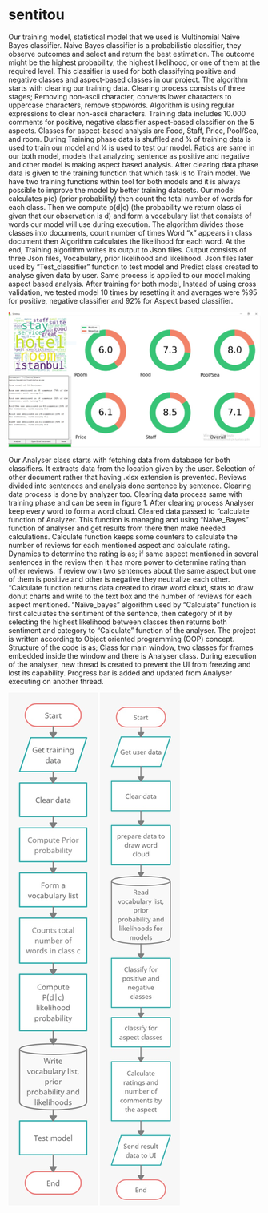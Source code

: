 # sentitou
Our training model, statistical model that we used is Multinomial Naive Bayes classifier. Naive Bayes classifier is a probabilistic classifier, they observe outcomes and select and return the best estimation. The outcome might be the highest probability, the highest likelihood, or one of them at the required level. This classifier is used for both classifying positive and negative classes and aspect-based classes in our project.
The algorithm starts with clearing our training data. Clearing process consists of three stages; Removing non-ascii character, converts lower characters to uppercase characters, remove stopwords. Algorithm is using regular expressions to clear non-ascii characters.
Training data includes 10.000 comments for positive, negative classifier aspect-based classifier on the 5 aspects. Classes for aspect-based analysis are Food, Staff, Price, Pool/Sea, and room. During Training phase data is shuffled and   ¾  of training data is used to train our model and ¼ is used to test our model. Ratios are same in our both model, models that analyzing sentence as positive and negative and other model is making aspect based analysis. After clearing data phase data is given to the training function that which task is to Train model. We have two training functions within tool for both models and it is always possible to improve the model by better training datasets. 
Our model calculates p(c) (prior probability) then count the total number of words for each class. Then we compute p(d|c) (the probability we return class ci given that our observation is d) and form a vocabulary list that consists of words our model will use during execution.  The algorithm divides those classes into documents, count number of times Word “x” appears in class document then Algorithm calculates the likelihood for each word.  At the end, Training algorithm writes its output to Json files.  Output consists of three Json files, Vocabulary, prior likelihood and likelihood. Json files later used by “Test_classifier” function to test model and Predict class created to analyse given data by user. Same process is applied to our model making aspect based analysis.
After training for both model, Instead of using cross validation, we tested model 10 times by resetting it and averages were %95 for positive, negative classifier and 92% for Aspect based classifier.





![alt text](https://github.com/AhmetNSHN/sentitou/blob/master/UI.jpeg)





Our Analyser class starts with fetching data from database for both classifiers. It extracts data from the location given by the user. Selection of other document rather that having .xlsx extension is prevented. Reviews divided into sentences and analysis done sentence by sentence. Clearing data process is done by analyzer too. Clearing data process same with training phase and can be seen in figure 1. After clearing process Analyser keep every word to form a word cloud. 
Cleared data passed to “calculate function of Analyzer. This function is managing and using “Naïve_Bayes” function of analyser and get results from there then make needed calculations. Calculate function keeps some counters to calculate the number of reviews for each mentioned aspect and calculate rating. Dynamics to determine the rating is as; if same aspect mentioned in several sentences in the review then it has more power to determine rating than other reviews. If review own two sentences about the same aspect but one of them is positive and other is negative they neutralize each other. “Calculate function returns data created to draw word cloud, stats to draw donut charts and write to the text box and the number of reviews for each aspect mentioned.
“Naïve_bayes” algorithm used by “Calculate” function is first calculates the sentiment of the sentence, then category of it by selecting the highest likelihood between classes then returns both sentiment and category to “Calculate” function of the analyser.
The project is written according to Object oriented programming (OOP) concept. Structure of the code is as; Class for main window, two classes for frames embedded inside the window and there is Analyser class. During execution of the analyser, new thread is created to prevent the UI from freezing and lost its capability. Progress bar is added and updated from Analyser executing on another thread.

![alt text](https://github.com/AhmetNSHN/sentitou/blob/master/flowchart%20Training.jpeg) ![alt text](https://github.com/AhmetNSHN/sentitou/blob/master/flowchart%20analysing.jpeg)







